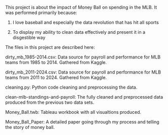 This project is about the impact of Money Ball on spending in the MLB. It was performed primarily because:

  1. I love baseball and especially the data revolution that has hit all sports

  2. To display my ability to clean data effectively and present it in a disgestible way

The files in this project are described here:

  dirty_mb_1985-2014.csv: Data source for payroll and performance for MLB teams from 1985 to 2014. Gathered from Kaggle.

  dirty_mb_2011-2024.csv: Data source for payroll and performance for MLB teams from 2011 to 2024. Gathered from Kaggle.

  cleaning.py: Python code cleaning and preprocessing the data.

  clean-mlb-standings-and-payroll: The fully cleaned and preprocessed data produced from the previous two data sets.

  Money_Ball.twb: Tableau workbook with all visualtions produced.

  Money_Ball_Paper: A detailed paper going through my process and telling the story of money ball.
